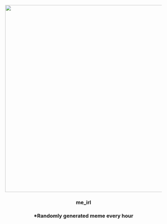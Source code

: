 <p align="center">
        <img src="https://i.redd.it/6ilt0th0n6o91.png" width="600" height="600">
        </p>
        <h3 align="center">me_irl</h3>
        <h3 align="center">*Randomly generated meme every hour</h3>
    